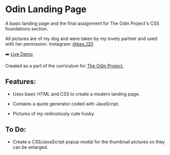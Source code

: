 Odin Landing Page
======
A basic landing page and the final assignment for The Odin Project's CSS foundations section. 

All pictures are of my dog and were taken by my lovely partner and used with her permission.
Instagram: [@bex_120](https://www.instagram.com/bex_120/)

:arrow_right:  [Live Demo](https://aaroncarlisle-cs.github.io/odin-landing-page/)

Created as a part of the curriculum for [The Odin Project.](https://www.theodinproject.com/)

Features:
----------------
- Uses basic HTML and CSS to create a modern landing page.

- Contains a quote generator coded with JavaScript.

- Pictures of my rediculously cute husky.

To Do:
----------------
- Create a CSS/JavaScript popup modal for the thumbnail pictures so they can be enlarged.